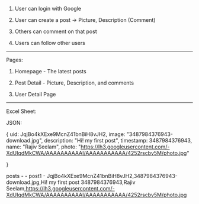 1. User can login with Google

2. User can create a post -> Picture, Description (Comment)

3. Others can comment on that post

4. Users can follow other users

-----

Pages:

1. Homepage - The latest posts

2. Post Detail - Picture, Description, and comments

3. User Detail Page

---

Excel Sheet:

JSON:

{
	uid: JqjBo4kXExe9McnZ41bnBiH8vJH2,
	image: "3487984376943-download.jpg",
	description: "Hi! my first post",
	timestamp: 3487984376943,
	name: "Rajiv Seelam",
	photo: "https://lh3.googleusercontent.com/-XdUIqdMkCWA/AAAAAAAAAAI/AAAAAAAAAAA/4252rscbv5M/photo.jpg"

}

posts -
	- post1
		- JqjBo4kXExe9McnZ41bnBiH8vJH2,3487984376943-download.jpg,Hi! my first post	3487984376943,Rajiv Seelam,https://lh3.googleusercontent.com/-XdUIqdMkCWA/AAAAAAAAAAI/AAAAAAAAAAA/4252rscbv5M/photo.jpg